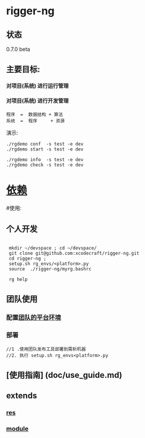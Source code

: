 # rigger-ng

## 状态

0.7.0  beta

## 主要目标:
#### 对项目(系统) 进行运行管理
#### 对项目(系统) 进行开发管理

```
程序  =  数据结构 + 算法
系统  =  程序     + 资源
```

演示:
``` shell
./rgdemo conf  -s test -e dev
./rgdemo start -s test -e dev

./rgdemo info  -s test -e dev
./rgdemo check -s test -e dev
```

# [依赖](doc/depends.md)

#使用:

## 个人开发
``` shell

 mkdir ~/devspace ; cd ~/devspace/
 git clone git@github.com:xcodecraft/rigger-ng.git
 cd rigger-ng ;
 setup.sh rg_envs/<platform>.py
 source  ./rigger-ng/myrg.bashrc

 rg help
```
## 团队使用

### 配置[团队的平台环境](doc/rg_env.md)
### 部署
``` shell
//1 .使用团队发布工具部署到需析机器
//2. 执行 setup.sh rg_envs<platform>.py
```

## [使用指南] (doc/use_guide.md)
## extends

### [res](src/extends/res/readme.md)
### [module](src/extends/moduls/readme.md)
